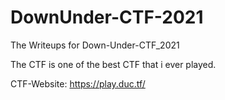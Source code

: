 # DownUnder-CTF-2021

The Writeups for Down-Under-CTF_2021

The CTF is one of the best CTF that i ever played.

CTF-Website: https://play.duc.tf/
